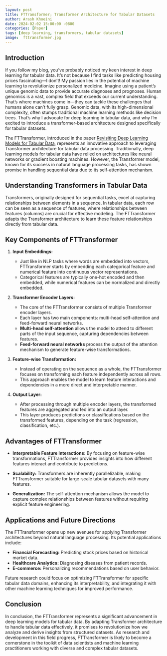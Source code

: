 ```yaml
---
layout: post
title: FTTransformer; Transformer Architecture for Tabular Datasets
author: Arash Khoeini
date: 2024-02-02 15:00:00 -0800
categories: [Paper]
tags: [deep learning, transformers, tabular datasets]
image:  fttransformer.jpg
---
```


## Introduction

If you follow my blog, you’ve probably noticed my keen interest in deep learning for tabular data. It’s not because I find tasks like predicting housing prices fascinating—I don’t! My passion lies in the potential of machine learning to revolutionize personalized medicine. Imagine using a patient’s unique genomic data to provide accurate diagnoses and prognoses. Human genomics is a vast, complex field that exceeds our current understanding. That’s where machines come in—they can tackle these challenges that humans alone can’t fully grasp. Genomic data, with its high-dimensional complexity, often stumps traditional machine learning methods like decision trees. That’s why I advocate for deep learning in tabular data, and why I’m excited to introduce a transformer-based architecture designed specifically for tabular datasets.

The FTTransformer, introduced in the paper [Revisiting Deep Learning Models for Tabular Data](https://arxiv.org/abs/2106.11959v2), represents an innovative approach to leveraging Transformer architecture for tabular data processing. Traditionally, deep learning models for tabular data have relied on architectures like neural networks or gradient boosting machines. However, the Transformer model, known for its success in natural language processing tasks, has shown promise in handling sequential data due to its self-attention mechanism.

## Understanding Transformers in Tabular Data

Transformers, originally designed for sequential tasks, excel at capturing relationships between elements in a sequence. In tabular data, each row can be seen as a sequence of features, where relationships between features (columns) are crucial for effective modeling. The FTTransformer adapts the Transformer architecture to learn these feature relationships directly from tabular data.

## Key Components of FTTransformer

1. **Input Embeddings:**
   - Just like in NLP tasks where words are embedded into vectors, FTTransformer starts by embedding each categorical feature and numerical feature into continuous vector representations.
   - Categorical features are typically one-hot encoded and then embedded, while numerical features can be normalized and directly embedded.

2. **Transformer Encoder Layers:**
   - The core of the FTTransformer consists of multiple Transformer encoder layers.
   - Each layer has two main components: multi-head self-attention and feed-forward neural networks.
   - **Multi-head self-attention** allows the model to attend to different parts of the input sequence, capturing dependencies between features.
   - **Feed-forward neural networks** process the output of the attention mechanism to generate feature-wise transformations.

3. **Feature-wise Transformation:**
   - Instead of operating on the sequence as a whole, the FTTransformer focuses on transforming each feature independently across all rows.
   - This approach enables the model to learn feature interactions and dependencies in a more direct and interpretable manner.

4. **Output Layer:**
   - After processing through multiple encoder layers, the transformed features are aggregated and fed into an output layer.
   - This layer produces predictions or classifications based on the transformed features, depending on the task (regression, classification, etc.).

## Advantages of FTTransformer

- **Interpretable Feature Interactions:** By focusing on feature-wise transformations, FTTransformer provides insights into how different features interact and contribute to predictions.
  
- **Scalability:** Transformers are inherently parallelizable, making FTTransformer suitable for large-scale tabular datasets with many features.

- **Generalization:** The self-attention mechanism allows the model to capture complex relationships between features without requiring explicit feature engineering.

## Applications and Future Directions

The FTTransformer opens up new avenues for applying Transformer architectures beyond natural language processing. Its potential applications include:

- **Financial Forecasting:** Predicting stock prices based on historical market data.
- **Healthcare Analytics:** Diagnosing diseases from patient records.
- **E-commerce:** Personalizing recommendations based on user behavior.

Future research could focus on optimizing FTTransformer for specific tabular data domains, enhancing its interpretability, and integrating it with other machine learning techniques for improved performance.

## Conclusion

In conclusion, the FTTransformer represents a significant advancement in deep learning models for tabular data. By adapting Transformer architecture to handle tabular data effectively, it promises to revolutionize how we analyze and derive insights from structured datasets. As research and development in this field progress, FTTransformer is likely to become a cornerstone in the toolkit of data scientists and machine learning practitioners working with diverse and complex tabular datasets.